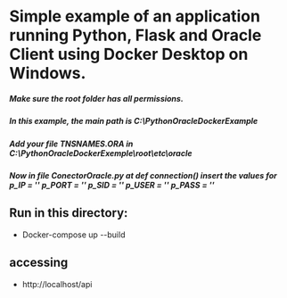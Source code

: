 # Simple example of an application running Python, Flask and Oracle Client using Docker Desktop on Windows.

 ##### Make sure the root folder has all permissions.
 ##### In this example, the main path is C:\PythonOracleDockerExample
 ##### Add your file TNSNAMES.ORA in C:\PythonOracleDockerExemple\root\etc\oracle 
 ##### Now in file ConectorOracle.py at def connection() insert the values for p_IP = '' p_PORT = '' p_SID = '' p_USER = '' p_PASS = ''

## Run in this directory:
 * Docker-compose up --build

## accessing 
 * http://localhost/api
